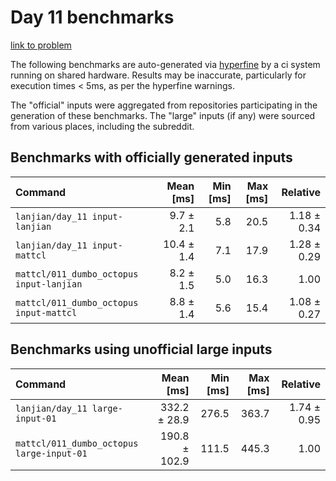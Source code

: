 # Day 11 benchmarks

[link to problem](http://adventofcode.com/2021/day/11)

The following benchmarks are auto-generated via [hyperfine](https://github.com/sharkdp/hyperfine) by a ci system running on shared hardware. Results may be inaccurate, particularly for execution times < 5ms, as per the hyperfine warnings.

The "official" inputs were aggregated from repositories participating in the generation of these benchmarks. The "large" inputs (if any) were sourced from various places, including the subreddit.

## Benchmarks with officially generated inputs
| Command | Mean [ms] | Min [ms] | Max [ms] | Relative |
|:---|---:|---:|---:|---:|
| `lanjian/day_11 input-lanjian` | 9.7 ± 2.1 | 5.8 | 20.5 | 1.18 ± 0.34 |
| `lanjian/day_11 input-mattcl` | 10.4 ± 1.4 | 7.1 | 17.9 | 1.28 ± 0.29 |
| `mattcl/011_dumbo_octopus input-lanjian` | 8.2 ± 1.5 | 5.0 | 16.3 | 1.00 |
| `mattcl/011_dumbo_octopus input-mattcl` | 8.8 ± 1.4 | 5.6 | 15.4 | 1.08 ± 0.27 |
## Benchmarks using unofficial large inputs
| Command | Mean [ms] | Min [ms] | Max [ms] | Relative |
|:---|---:|---:|---:|---:|
| `lanjian/day_11 large-input-01` | 332.2 ± 28.9 | 276.5 | 363.7 | 1.74 ± 0.95 |
| `mattcl/011_dumbo_octopus large-input-01` | 190.8 ± 102.9 | 111.5 | 445.3 | 1.00 |
